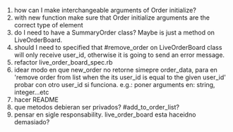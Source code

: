 1. how can I make interchangeable arguments of Order initialize?
2. with new function make sure that Order initialize arguments are the correct type of element
3. do I need to have a SummaryOrder class? Maybe is just a method on LiveOrderBoard.
4. should I need to specified that #remove_order on LiveOrderBoard
class will only receive user_id, otherwise it is going to send an error message.
5. refactor live_order_board_spec.rb
6. idear modo en que new_order no retorne simepre order_data, para en 'remove order from list when the its user_id is equal to the given user_id' probar con otro user_id si funciona. e.g.: poner arguments en: string, integer...etc
7. hacer README
8. que metodos debieran ser privados? #add_to_order_list?
9. pensar en sigle responsability. live_order_board esta haceidno demasiado?
